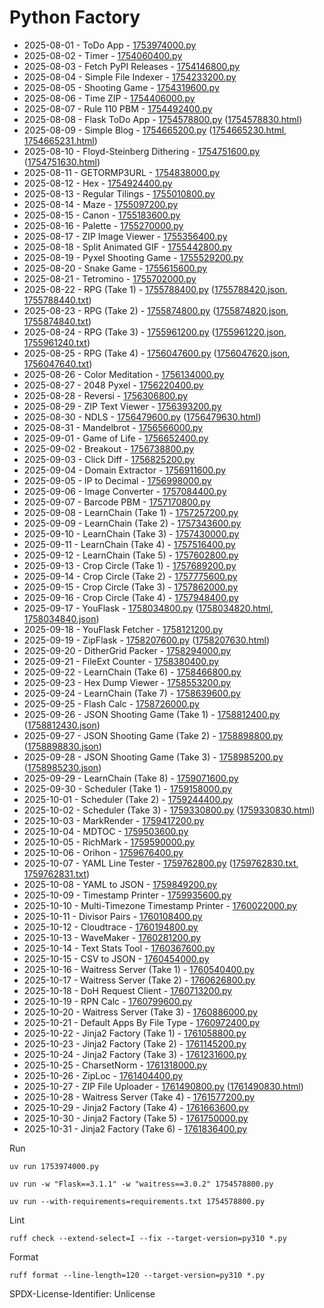 # Python Factory

- 2025-08-01 - ToDo App - [1753974000.py](1753974000.py)
- 2025-08-02 - Timer - [1754060400.py](1754060400.py)
- 2025-08-03 - Fetch PyPI Releases - [1754146800.py](1754146800.py)
- 2025-08-04 - Simple File Indexer - [1754233200.py](1754233200.py)
- 2025-08-05 - Shooting Game - [1754319600.py](1754319600.py)
- 2025-08-06 - Time ZIP - [1754406000.py](1754406000.py)
- 2025-08-07 - Rule 110 PBM - [1754492400.py](1754492400.py)
- 2025-08-08 - Flask ToDo App - [1754578800.py](1754578800.py) ([1754578830.html](1754578830.html))
- 2025-08-09 - Simple Blog - [1754665200.py](1754665200.py) ([1754665230.html](1754665230.html), [1754665231.html](1754665231.html))
- 2025-08-10 - Floyd-Steinberg Dithering - [1754751600.py](1754751600.py) ([1754751630.html](1754751630.html))
- 2025-08-11 - GETORMP3URL - [1754838000.py](1754838000.py)
- 2025-08-12 - Hex - [1754924400.py](1754924400.py)
- 2025-08-13 - Regular Tilings - [1755010800.py](1755010800.py)
- 2025-08-14 - Maze - [1755097200.py](1755097200.py)
- 2025-08-15 - Canon - [1755183600.py](1755183600.py)
- 2025-08-16 - Palette - [1755270000.py](1755270000.py)
- 2025-08-17 - ZIP Image Viewer - [1755356400.py](1755356400.py)
- 2025-08-18 - Split Animated GIF - [1755442800.py](1755442800.py)
- 2025-08-19 - Pyxel Shooting Game - [1755529200.py](1755529200.py)
- 2025-08-20 - Snake Game - [1755615600.py](1755615600.py)
- 2025-08-21 - Tetromino - [1755702000.py](1755702000.py)
- 2025-08-22 - RPG (Take 1) - [1755788400.py](1755788400.py) ([1755788420.json](1755788420.json), [1755788440.txt](1755788440.txt))
- 2025-08-23 - RPG (Take 2) - [1755874800.py](1755874800.py) ([1755874820.json](1755874820.json), [1755874840.txt](1755874840.txt))
- 2025-08-24 - RPG (Take 3) - [1755961200.py](1755961200.py) ([1755961220.json](1755961220.json), [1755961240.txt](1755961240.txt))
- 2025-08-25 - RPG (Take 4) - [1756047600.py](1756047600.py) ([1756047620.json](1756047620.json), [1756047640.txt](1756047640.txt))
- 2025-08-26 - Color Meditation - [1756134000.py](1756134000.py)
- 2025-08-27 - 2048 Pyxel - [1756220400.py](1756220400.py)
- 2025-08-28 - Reversi - [1756306800.py](1756306800.py)
- 2025-08-29 - ZIP Text Viewer - [1756393200.py](1756393200.py)
- 2025-08-30 - NDLS - [1756479600.py](1756479600.py) ([1756479630.html](1756479630.html))
- 2025-08-31 - Mandelbrot - [1756566000.py](1756566000.py)
- 2025-09-01 - Game of Life - [1756652400.py](1756652400.py)
- 2025-09-02 - Breakout - [1756738800.py](1756738800.py)
- 2025-09-03 - Click Diff - [1756825200.py](1756825200.py)
- 2025-09-04 - Domain Extractor - [1756911600.py](1756911600.py)
- 2025-09-05 - IP to Decimal - [1756998000.py](1756998000.py)
- 2025-09-06 - Image Converter - [1757084400.py](1757084400.py)
- 2025-09-07 - Barcode PBM - [1757170800.py](1757170800.py)
- 2025-09-08 - LearnChain (Take 1) - [1757257200.py](1757257200.py)
- 2025-09-09 - LearnChain (Take 2) - [1757343600.py](1757343600.py)
- 2025-09-10 - LearnChain (Take 3) - [1757430000.py](1757430000.py)
- 2025-09-11 - LearnChain (Take 4) - [1757516400.py](1757516400.py)
- 2025-09-12 - LearnChain (Take 5) - [1757602800.py](1757602800.py)
- 2025-09-13 - Crop Circle (Take 1) - [1757689200.py](1757689200.py)
- 2025-09-14 - Crop Circle (Take 2) - [1757775600.py](1757775600.py)
- 2025-09-15 - Crop Circle (Take 3) - [1757862000.py](1757862000.py)
- 2025-09-16 - Crop Circle (Take 4) - [1757948400.py](1757948400.py)
- 2025-09-17 - YouFlask - [1758034800.py](1758034800.py) ([1758034820.html](1758034820.html), [1758034840.json](1758034840.json))
- 2025-09-18 - YouFlask Fetcher - [1758121200.py](1758121200.py)
- 2025-09-19 - ZipFlask - [1758207600.py](1758207600.py) ([1758207630.html](1758207630.html))
- 2025-09-20 - DitherGrid Packer - [1758294000.py](1758294000.py)
- 2025-09-21 - FileExt Counter - [1758380400.py](1758380400.py)
- 2025-09-22 - LearnChain (Take 6) - [1758466800.py](1758466800.py)
- 2025-09-23 - Hex Dump Viewer - [1758553200.py](1758553200.py)
- 2025-09-24 - LearnChain (Take 7) - [1758639600.py](1758639600.py)
- 2025-09-25 - Flash Calc - [1758726000.py](1758726000.py)
- 2025-09-26 - JSON Shooting Game (Take 1) - [1758812400.py](1758812400.py) ([1758812430.json](1758812430.json))
- 2025-09-27 - JSON Shooting Game (Take 2) - [1758898800.py](1758898800.py) ([1758898830.json](1758898830.json))
- 2025-09-28 - JSON Shooting Game (Take 3) - [1758985200.py](1758985200.py) ([1758985230.json](1758985230.json))
- 2025-09-29 - LearnChain (Take 8) - [1759071600.py](1759071600.py)
- 2025-09-30 - Scheduler (Take 1) - [1759158000.py](1759158000.py)
- 2025-10-01 - Scheduler (Take 2) - [1759244400.py](1759244400.py)
- 2025-10-02 - Scheduler (Take 3) - [1759330800.py](1759330800.py) ([1759330830.html](1759330830.html))
- 2025-10-03 - MarkRender - [1759417200.py](1759417200.py)
- 2025-10-04 - MDTOC - [1759503600.py](1759503600.py)
- 2025-10-05 - RichMark - [1759590000.py](1759590000.py)
- 2025-10-06 - Orihon - [1759676400.py](1759676400.py)
- 2025-10-07 - YAML Line Tester - [1759762800.py](1759762800.py) ([1759762830.txt](1759762830.txt), [1759762831.txt](1759762831.txt))
- 2025-10-08 - YAML to JSON - [1759849200.py](1759849200.py)
- 2025-10-09 - Timestamp Printer - [1759935600.py](1759935600.py)
- 2025-10-10 - Multi-Timezone Timestamp Printer - [1760022000.py](1760022000.py)
- 2025-10-11 - Divisor Pairs - [1760108400.py](1760108400.py)
- 2025-10-12 - Cloudtrace - [1760194800.py](1760194800.py)
- 2025-10-13 - WaveMaker - [1760281200.py](1760281200.py)
- 2025-10-14 - Text Stats Tool - [1760367600.py](1760367600.py)
- 2025-10-15 - CSV to JSON - [1760454000.py](1760454000.py)
- 2025-10-16 - Waitress Server (Take 1) - [1760540400.py](1760540400.py)
- 2025-10-17 - Waitress Server (Take 2) - [1760626800.py](1760626800.py)
- 2025-10-18 - DoH Request Client - [1760713200.py](1760713200.py)
- 2025-10-19 - RPN Calc - [1760799600.py](1760799600.py)
- 2025-10-20 - Waitress Server (Take 3) - [1760886000.py](1760886000.py)
- 2025-10-21 - Default Apps By File Type - [1760972400.py](1760972400.py)
- 2025-10-22 - Jinja2 Factory (Take 1) - [1761058800.py](1761058800.py)
- 2025-10-23 - Jinja2 Factory (Take 2) - [1761145200.py](1761145200.py)
- 2025-10-24 - Jinja2 Factory (Take 3) - [1761231600.py](1761231600.py)
- 2025-10-25 - CharsetNorm - [1761318000.py](1761318000.py)
- 2025-10-26 - ZipLoc - [1761404400.py](1761404400.py)
- 2025-10-27 - ZIP File Uploader - [1761490800.py](1761490800.py) ([1761490830.html](1761490830.html))
- 2025-10-28 - Waitress Server (Take 4) - [1761577200.py](1761577200.py)
- 2025-10-29 - Jinja2 Factory (Take 4) - [1761663600.py](1761663600.py)
- 2025-10-30 - Jinja2 Factory (Take 5) - [1761750000.py](1761750000.py)
- 2025-10-31 - Jinja2 Factory (Take 6) - [1761836400.py](1761836400.py)

Run

```
uv run 1753974000.py
```

```
uv run -w "Flask==3.1.1" -w "waitress==3.0.2" 1754578800.py
```

```
uv run --with-requirements=requirements.txt 1754578800.py
```

Lint

```
ruff check --extend-select=I --fix --target-version=py310 *.py
```

Format

```
ruff format --line-length=120 --target-version=py310 *.py
```

SPDX-License-Identifier: Unlicense
